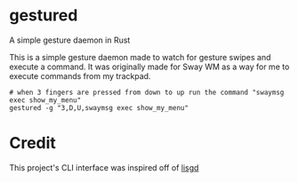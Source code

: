 # gestured
A simple gesture daemon in Rust

This is a simple gesture daemon made to watch for gesture swipes and execute a command.  It was originally made for Sway WM as a way for me to execute commands from my trackpad.

```console
# when 3 fingers are pressed from down to up run the command "swaymsg exec show_my_menu"
gestured -g "3,D,U,swaymsg exec show_my_menu"
```

# Credit

This project's CLI interface was inspired off of [lisgd](https://git.sr.ht/~mil/lisgd)
